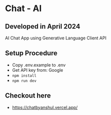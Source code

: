 # Chat - AI
## Developed in April 2024

AI Chat App using Generative Language Client API

## Setup Procedure

- Copy .env.example to .env
- Get API key from: Google
- `npm install`
- `npm run dev`

## Checkout here 
 - https://chatbyanshul.vercel.app/
